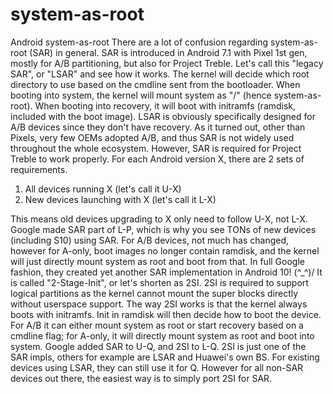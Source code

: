 # system-as-root
Android system-as-root
There are a lot of confusion regarding system-as-root (SAR) in general. SAR is introduced in Android 7.1 with Pixel 1st gen, mostly for A/B partitioning, but also for Project Treble. Let's call this "legacy SAR", or "LSAR" and see how it works.
The kernel will decide which root directory to use based on the cmdline sent from the bootloader. When booting into system, the kernel will mount system as "/" (hence system-as-root). When booting into recovery, it will boot with initramfs (ramdisk, included with the boot image).
LSAR is obviously specifically designed for A/B devices since they don't have recovery. As it turned out, other than Pixels, very few OEMs adopted A/B, and thus SAR is not widely used throughout the whole ecosystem. However, SAR is required for Project Treble to work properly.
For each Android version X, there are 2 sets of requirements.
1. All devices running X (let's call it U-X)
2. New devices launching with X (let's call it L-X)

This means old devices upgrading to X only need to follow U-X, not L-X.
Google made SAR part of L-P, which is why you see TONs of new devices (including S10) using SAR. For A/B devices, not much has changed, however for A-only, boot images no longer contain ramdisk, and the kernel will just directly mount system as root and boot from that.
In full Google fashion, they created yet another SAR implementation in Android 10!  \(^_^)/
It is called "2-Stage-Init", or let's shorten as 2SI. 2SI is required to support logical partitions as the kernel cannot mount the super blocks directly without userspace support.
The way 2SI works is that the kernel always boots with initramfs. Init in ramdisk will then decide how to boot the device. For A/B it can either mount system as root or start recovery based on a cmdline flag; for A-only, it will directly mount system as root and boot into system.
Google added SAR to U-Q, and 2SI to L-Q. 2SI is just one of the SAR impls, others for example are LSAR and Huawei's own BS. For existing devices using LSAR, they can still use it for Q. However for all non-SAR devices out there, the easiest way is to simply port 2SI for SAR.
